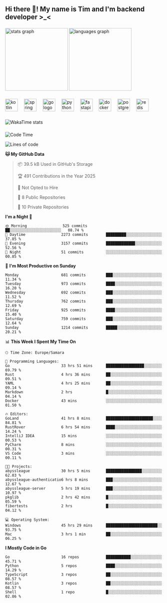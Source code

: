 <h2 align="left">Hi there 👋! My name is Tim and I'm backend developer >_<</h2>

###

<div align="left">
  <img src="https://github-readme-stats-qilm.vercel.app/api?username=intezya&hide_title=false&hide_rank=false&show_icons=true&include_all_commits=true&count_private=true&disable_animations=false&theme=omni&locale=en&hide_border=true&order=1&show=prs_merged&hide=issues" height="200" alt="stats graph"  />
  <img src="https://github-readme-stats-qilm.vercel.app/api/top-langs?username=intezya&locale=en&hide_title=false&layout=donut&langs_count=5&theme=omni&hide_border=true&order=2&exclude_repo=github-readme-stats&hide=mako" height="200" alt="languages graph"  />
</div>

###

<div align="left">
  <img src="https://img.shields.io/badge/Kotlin-7F52FF?logo=kotlin&logoColor=white&style=for-the-badge" height="40" alt="kotlin logo"  />
  <img width="12" />
  <img src="https://img.shields.io/badge/Spring-6DB33F?logo=spring&logoColor=black&style=for-the-badge" height="40" alt="spring logo"  />
  <img width="12" />
  <img src="https://img.shields.io/badge/Go-00ADD8?logo=go&logoColor=white&style=for-the-badge" height="40" alt="go logo"  />
  <img width="12" />
  <img src="https://img.shields.io/badge/Python-3776AB?logo=python&logoColor=white&style=for-the-badge" height="40" alt="python logo"  />
  <img width="12" />
  <img src="https://img.shields.io/badge/FastAPI-009688?logo=fastapi&logoColor=white&style=for-the-badge" height="40" alt="fastapi logo"  />
  <img width="12" />
  <img src="https://img.shields.io/badge/Docker-2496ED?logo=docker&logoColor=white&style=for-the-badge" height="40" alt="docker logo"  />
  <img width="12" />
  <img src="https://img.shields.io/badge/PostgreSQL-4169E1?logo=postgresql&logoColor=white&style=for-the-badge" height="40" alt="postgresql logo"  />
  <img width="12" />
  <img src="https://img.shields.io/badge/Redis-DC382D?logo=redis&logoColor=white&style=for-the-badge" height="40" alt="redis logo"  />
</div>

###

<picture>
	<source
		srcset="https://github-readme-stats-qilm.vercel.app/api/wakatime?username=intezya&theme=omni&layout=compact&hide_border=true"
		media="(prefers-color-scheme: dark)%2C (prefers-color-scheme: no-preference)"
	/>
	<img alt="WakaTime stats" src="https://github-readme-stats-qilm.vercel.app/api/wakatime?username=intezya&theme=omni&layout=compact&hide_border=true&"/>
</picture>

###

<!--START_SECTION:waka-->
![Code Time](http://img.shields.io/badge/Code%20Time-646%20hrs%2035%20mins-blue)

![Lines of code](https://img.shields.io/badge/From%20Hello%20World%20I%27ve%20Written-853.9%20thousand%20lines%20of%20code-blue)

**🐱 My GitHub Data** 

> 📦 39.5 kB Used in GitHub's Storage 
 > 
> 🏆 491 Contributions in the Year 2025
 > 
> 🚫 Not Opted to Hire
 > 
> 📜 8 Public Repositories 
 > 
> 🔑 10 Private Repositories 
 > 
**I'm a Night 🦉** 

```text
🌞 Morning                525 commits         ██░░░░░░░░░░░░░░░░░░░░░░░   08.74 % 
🌆 Daytime                2273 commits        █████████░░░░░░░░░░░░░░░░   37.85 % 
🌃 Evening                3157 commits        █████████████░░░░░░░░░░░░   52.56 % 
🌙 Night                  51 commits          ░░░░░░░░░░░░░░░░░░░░░░░░░   00.85 % 
```
📅 **I'm Most Productive on Sunday** 

```text
Monday                   681 commits         ███░░░░░░░░░░░░░░░░░░░░░░   11.34 % 
Tuesday                  973 commits         ████░░░░░░░░░░░░░░░░░░░░░   16.20 % 
Wednesday                692 commits         ███░░░░░░░░░░░░░░░░░░░░░░   11.52 % 
Thursday                 762 commits         ███░░░░░░░░░░░░░░░░░░░░░░   12.69 % 
Friday                   925 commits         ████░░░░░░░░░░░░░░░░░░░░░   15.40 % 
Saturday                 759 commits         ███░░░░░░░░░░░░░░░░░░░░░░   12.64 % 
Sunday                   1214 commits        █████░░░░░░░░░░░░░░░░░░░░   20.21 % 
```


📊 **This Week I Spent My Time On** 

```text
🕑︎ Time Zone: Europe/Samara

💬 Programming Languages: 
Go                       33 hrs 51 mins      █████████████████░░░░░░░░   69.79 % 
Rust                     4 hrs 36 mins       ██░░░░░░░░░░░░░░░░░░░░░░░   09.51 % 
YAML                     4 hrs 25 mins       ██░░░░░░░░░░░░░░░░░░░░░░░   09.14 % 
Markdown                 2 hrs               █░░░░░░░░░░░░░░░░░░░░░░░░   04.14 % 
Docker                   43 mins             ░░░░░░░░░░░░░░░░░░░░░░░░░   01.50 % 

🔥 Editors: 
GoLand                   41 hrs 8 mins       █████████████████████░░░░   84.81 % 
RustRover                6 hrs 54 mins       ████░░░░░░░░░░░░░░░░░░░░░   14.24 % 
IntelliJ IDEA            15 mins             ░░░░░░░░░░░░░░░░░░░░░░░░░   00.53 % 
PyCharm                  8 mins              ░░░░░░░░░░░░░░░░░░░░░░░░░   00.31 % 
VS Code                  3 mins              ░░░░░░░░░░░░░░░░░░░░░░░░░   00.11 % 

🐱‍💻 Projects: 
abyssleague              30 hrs 5 mins       ████████████████░░░░░░░░░   62.03 % 
abyssleague-authenticatio6 hrs 8 mins        ███░░░░░░░░░░░░░░░░░░░░░░   12.67 % 
abyssleague-server       5 hrs 19 mins       ███░░░░░░░░░░░░░░░░░░░░░░   10.97 % 
pkglib                   2 hrs 42 mins       █░░░░░░░░░░░░░░░░░░░░░░░░   05.59 % 
fibertests               2 hrs               █░░░░░░░░░░░░░░░░░░░░░░░░   04.12 % 

💻 Operating System: 
Windows                  45 hrs 29 mins      ███████████████████████░░   93.75 % 
Mac                      3 hrs 1 min         ██░░░░░░░░░░░░░░░░░░░░░░░   06.25 % 
```

**I Mostly Code in Go** 

```text
Go                       16 repos            ███████████░░░░░░░░░░░░░░   45.71 % 
Python                   5 repos             ████░░░░░░░░░░░░░░░░░░░░░   14.29 % 
TypeScript               3 repos             ██░░░░░░░░░░░░░░░░░░░░░░░   08.57 % 
Kotlin                   3 repos             ██░░░░░░░░░░░░░░░░░░░░░░░   08.57 % 
Shell                    1 repo              █░░░░░░░░░░░░░░░░░░░░░░░░   02.86 % 
```




<!--END_SECTION:waka-->
